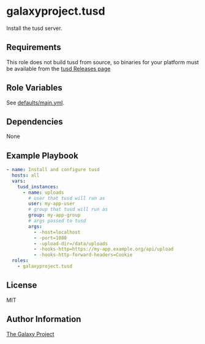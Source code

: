 galaxyproject.tusd
==================

Install the tusd server.

Requirements
------------

This role does not build tusd from source, so binaries for your platform must be available from the [tusd Releases
page][tusd-releases]

[tusd-releases]: https://github.com/tus/tusd/releases/

Role Variables
--------------

See [defaults/main.yml](defaults/main.yml).

Dependencies
------------

None

Example Playbook
----------------

```yaml
- name: Install and configure tusd
  hosts: all
  vars:
    tusd_instances:
      - name: uploads
        # user that tusd will run as
        user: my-app-user
        # group that tusd will run as
        group: my-app-group
        # args passed to tusd
        args:
          - -host=localhost
          - -port=1080
          - -upload-dir=/data/uploads
          - -hooks-http=https://my-app.example.org/api/upload
          - -hooks-http-forward-headers=Cookie
  roles:
    - galaxyproject.tusd
```

License
-------

MIT

Author Information
------------------

[The Galaxy Project](https://galaxyproject.org/)
